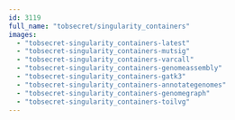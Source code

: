 ```yaml
---
id: 3119
full_name: "tobsecret/singularity_containers"
images: 
  - "tobsecret-singularity_containers-latest"
  - "tobsecret-singularity_containers-mutsig"
  - "tobsecret-singularity_containers-varcall"
  - "tobsecret-singularity_containers-genomeassembly"
  - "tobsecret-singularity_containers-gatk3"
  - "tobsecret-singularity_containers-annotategenomes"
  - "tobsecret-singularity_containers-genomegraph"
  - "tobsecret-singularity_containers-toilvg"
---
```

